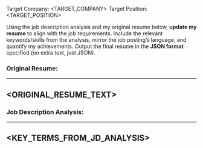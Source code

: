 Target Company: <TARGET_COMPANY>
Target Position: <TARGET_POSITION>

Using the job description analysis and my original resume below, **update my resume** to align with the job requirements. Include the relevant keywords/skills from the analysis, mirror the job posting’s language, and quantify my achievements. Output the final resume in the **JSON format** specified (no extra text, just JSON).

### Original Resume:
---------------------------
<ORIGINAL_RESUME_TEXT>
---------------------------

### Job Description Analysis:
---------------------------
<KEY_TERMS_FROM_JD_ANALYSIS>
---------------------------
